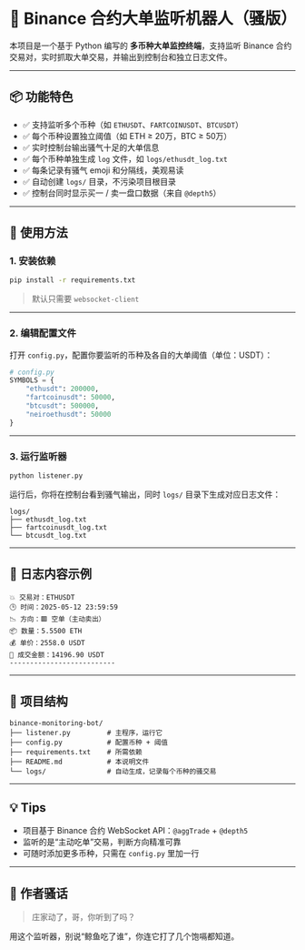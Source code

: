 # 🧨 Binance 合约大单监听机器人（骚版）

本项目是一个基于 Python 编写的 **多币种大单监控终端**，支持监听 Binance 合约交易对，实时抓取大单交易，并输出到控制台和独立日志文件。

---

## 📦 功能特色

- ✅ 支持监听多个币种（如 `ETHUSDT`、`FARTCOINUSDT`、`BTCUSDT`）
- ✅ 每个币种设置独立阈值（如 ETH ≥ 20万，BTC ≥ 50万）
- ✅ 实时控制台输出骚气十足的大单信息
- ✅ 每个币种单独生成 `log` 文件，如 `logs/ethusdt_log.txt`
- ✅ 每条记录有骚气 emoji 和分隔线，美观易读
- ✅ 自动创建 `logs/` 目录，不污染项目根目录
- ✅ 控制台同时显示买一 / 卖一盘口数据（来自 `@depth5`）

---

## 🚀 使用方法

### 1. 安装依赖

```bash
pip install -r requirements.txt
```

> 默认只需要 `websocket-client`

---

### 2. 编辑配置文件

打开 `config.py`，配置你要监听的币种及各自的大单阈值（单位：USDT）：

```python
# config.py
SYMBOLS = {
    "ethusdt": 200000,
    "fartcoinusdt": 50000,
    "btcusdt": 500000,
    "neiroethusdt": 50000
}
```

---

### 3. 运行监听器

```bash
python listener.py
```

运行后，你将在控制台看到骚气输出，同时 `logs/` 目录下生成对应日志文件：

```
logs/
├── ethusdt_log.txt
├── fartcoinusdt_log.txt
└── btcusdt_log.txt
```

---

## 📂 日志内容示例

```
💥 交易对：ETHUSDT
🕒 时间：2025-05-12 23:59:59
📉 方向：🟥 空单（主动卖出）
📦 数量：5.5500 ETH
💰 单价：2558.0 USDT
💸 成交金额：14196.90 USDT
--------------------------
```

---

## 🧠 项目结构

```
binance-monitoring-bot/
├── listener.py         # 主程序，运行它
├── config.py           # 配置币种 + 阈值
├── requirements.txt    # 所需依赖
├── README.md           # 本说明文件
└── logs/               # 自动生成，记录每个币种的骚交易
```

---

## 💡 Tips

- 项目基于 Binance 合约 WebSocket API：`@aggTrade` + `@depth5`
- 监听的是“主动吃单”交易，判断方向精准可靠
- 可随时添加更多币种，只需在 `config.py` 里加一行

---

## 📣 作者骚话

> 庄家动了，哥，你听到了吗？

用这个监听器，别说“鲸鱼吃了谁”，你连它打了几个饱嗝都知道。
